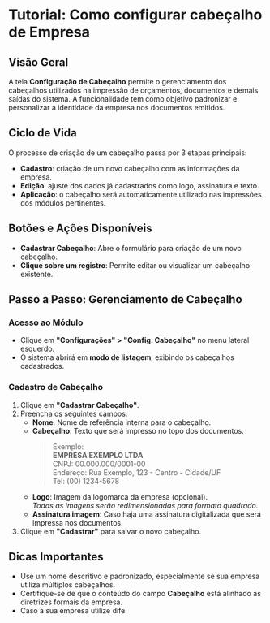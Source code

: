 # Tutorial: Como configurar cabeçalho de Empresa

## Visão Geral

A tela **Configuração de Cabeçalho** permite o gerenciamento dos cabeçalhos utilizados na impressão de orçamentos, documentos e demais saídas do sistema. A funcionalidade tem como objetivo padronizar e personalizar a identidade da empresa nos documentos emitidos.

## Ciclo de Vida

O processo de criação de um cabeçalho passa por 3 etapas principais:

- **Cadastro**: criação de um novo cabeçalho com as informações da empresa.
- **Edição**: ajuste dos dados já cadastrados como logo, assinatura e texto.
- **Aplicação**: o cabeçalho será automaticamente utilizado nas impressões dos módulos pertinentes.

## Botões e Ações Disponíveis

- **Cadastrar Cabeçalho**: Abre o formulário para criação de um novo cabeçalho.
- **Clique sobre um registro**: Permite editar ou visualizar um cabeçalho existente.

## Passo a Passo: Gerenciamento de Cabeçalho

### Acesso ao Módulo

- Clique em **"Configurações" > "Config. Cabeçalho"** no menu lateral esquerdo.
- O sistema abrirá em **modo de listagem**, exibindo os cabeçalhos cadastrados.

### Cadastro de Cabeçalho

1. Clique em **"Cadastrar Cabeçalho"**.
2. Preencha os seguintes campos:
   - **Nome**: Nome de referência interna para o cabeçalho.
   - **Cabeçalho**: Texto que será impresso no topo dos documentos.  
     > Exemplo:  
     > **EMPRESA EXEMPLO LTDA**  
     > CNPJ: 00.000.000/0001-00  
     > Endereço: Rua Exemplo, 123 - Centro - Cidade/UF  
     > Tel: (00) 1234-5678  
   - **Logo**: Imagem da logomarca da empresa (opcional).  
     _Todas as imagens serão redimensionadas para formato quadrado._
   - **Assinatura imagem**: Caso haja uma assinatura digitalizada que será impressa nos documentos.
3. Clique em **"Cadastrar"** para salvar o novo cabeçalho.

## Dicas Importantes

- Use um nome descritivo e padronizado, especialmente se sua empresa utiliza múltiplos cabeçalhos.
- Certifique-se de que o conteúdo do campo **Cabeçalho** está alinhado às diretrizes formais da empresa.
- Caso a sua empresa utilize dife
